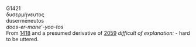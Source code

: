 G1421  
δυσερμήνευτος  
dusermēneutos  
*doos-er-mane‘-yoo-tos*  
From [1418](g1418) and a presumed derivative of [2059](g2059)
*difficult* *of* *explanation:* - hard to be uttered.  
